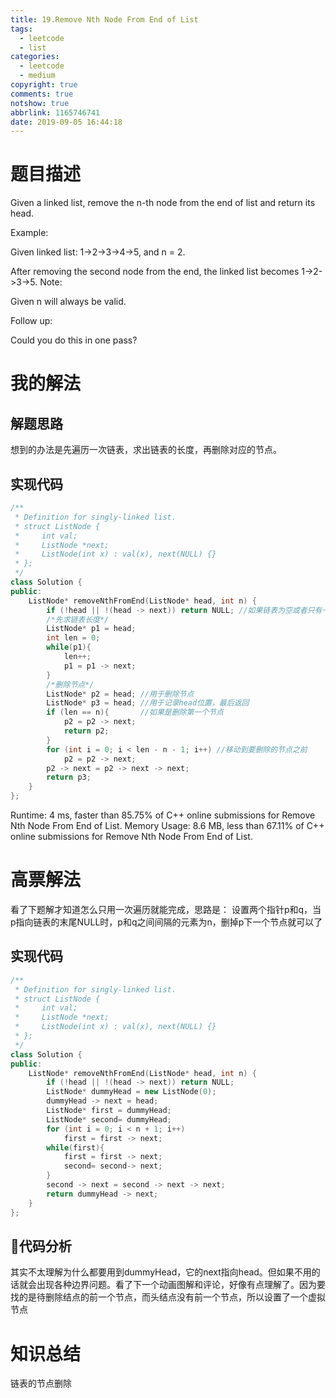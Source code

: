 ```yaml
---
title: 19.Remove Nth Node From End of List
tags:
  - leetcode
  - list
categories:
  - leetcode
  - medium
copyright: true
comments: true
notshow: true
abbrlink: 1165746741
date: 2019-09-05 16:44:18
---
```

# 题目描述
Given a linked list, remove the n-th node from the end of list and return its head.

Example:

Given linked list: 1->2->3->4->5, and n = 2.

After removing the second node from the end, the linked list becomes 1->2->3->5.
Note:

Given n will always be valid.

Follow up:

Could you do this in one pass?


# 我的解法
## 解题思路
想到的办法是先遍历一次链表，求出链表的长度，再删除对应的节点。
## 实现代码
```C++
/**
 * Definition for singly-linked list.
 * struct ListNode {
 *     int val;
 *     ListNode *next;
 *     ListNode(int x) : val(x), next(NULL) {}
 * };
 */
class Solution {
public:
    ListNode* removeNthFromEnd(ListNode* head, int n) {
        if (!head || !(head -> next)) return NULL; //如果链表为空或者只有一个节点返回NULL
        /*先求链表长度*/
        ListNode* p1 = head;
        int len = 0;
        while(p1){
            len++;
            p1 = p1 -> next;
        }
        /*删除节点*/
        ListNode* p2 = head; //用于删除节点
        ListNode* p3 = head; //用于记录head位置，最后返回
        if (len == n){       //如果是删除第一个节点
            p2 = p2 -> next;
            return p2;
        }
        for (int i = 0; i < len - n - 1; i++) //移动到要删除的节点之前
            p2 = p2 -> next;
        p2 -> next = p2 -> next -> next;
        return p3;
    }
};
```

Runtime: 4 ms, faster than 85.75% of C++ online submissions for Remove Nth Node From End of List.
Memory Usage: 8.6 MB, less than 67.11% of C++ online submissions for Remove Nth Node From End of List.

# 高票解法
看了下题解才知道怎么只用一次遍历就能完成，思路是：
设置两个指针p和q，当p指向链表的末尾NULL时，p和q之间间隔的元素为n，删掉p下一个节点就可以了
## 实现代码
```C++
/**
 * Definition for singly-linked list.
 * struct ListNode {
 *     int val;
 *     ListNode *next;
 *     ListNode(int x) : val(x), next(NULL) {}
 * };
 */
class Solution {
public:
    ListNode* removeNthFromEnd(ListNode* head, int n) {
        if (!head || !(head -> next)) return NULL;
        ListNode* dummyHead = new ListNode(0);
        dummyHead -> next = head;
        ListNode* first = dummyHead;
        ListNode* second= dummyHead;
        for (int i = 0; i < n + 1; i++)
            first = first -> next;
        while(first){
            first = first -> next;
            second= second-> next;
        }
        second -> next = second -> next -> next;
        return dummyHead -> next;
    }
};
```
## 代码分析

其实不太理解为什么都要用到dummyHead，它的next指向head。但如果不用的话就会出现各种边界问题。看了下一个动画图解和评论，好像有点理解了。因为要找的是待删除结点的前一个节点，而头结点没有前一个节点，所以设置了一个虚拟节点

# 知识总结
链表的节点删除